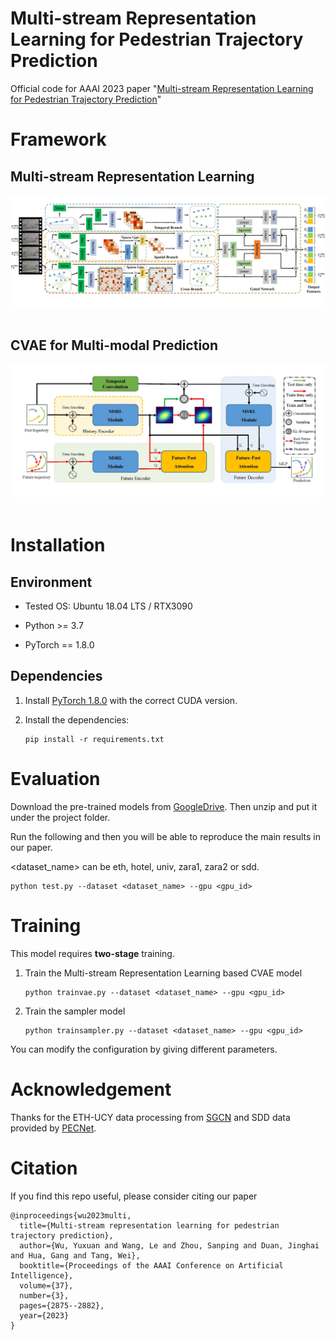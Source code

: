 # Multi-stream Representation Learning for Pedestrian Trajectory Prediction
Official code for AAAI 2023 paper "[Multi-stream Representation Learning for Pedestrian Trajectory Prediction](https://drive.google.com/file/d/1ZrHmC00bOAuKaXuEmJbqWgLjt89yixsV/view?usp=drive_link)"

# Framework

## Multi-stream Representation Learning
<div align='center'>
<img src="figures/MSRL.jpg"></img>
</div>
<br />

## CVAE for Multi-modal Prediction
<div align='center'>
<img src="figures/CVAE.jpg"></img>
</div>
<br />

[//]: # (Coming soon.)

# Installation


## Environment

* Tested OS: Ubuntu 18.04 LTS / RTX3090

* Python >= 3.7

* PyTorch == 1.8.0


## Dependencies

1. Install [PyTorch 1.8.0](https://pytorch.org/get-started/previous-versions/) with the correct CUDA version.

2. Install the dependencies:

    ```
    pip install -r requirements.txt
    ```


# Evaluation

Download the pre-trained models from [GoogleDrive](https://drive.google.com/file/d/11zNG_QMD8oXQwx46S6FY2z5Hqsnmh7rD/view?usp=sharing). Then unzip and put it under the project folder.

Run the following and then you will be able to reproduce the main results in our paper. 

<dataset_name> can be eth, hotel, univ, zara1, zara2 or sdd.

```
python test.py --dataset <dataset_name> --gpu <gpu_id>
```


# Training

This model requires **two-stage** training.

1. Train the Multi-stream Representation Learning based CVAE model

    ```
    python trainvae.py --dataset <dataset_name> --gpu <gpu_id>
    ```

2. Train the sampler model

    ```
    python trainsampler.py --dataset <dataset_name> --gpu <gpu_id>
    ```

You can modify the configuration by giving different parameters.


# Acknowledgement

Thanks for the ETH-UCY data processing from [SGCN](https://github.com/shuaishiliu/SGCN) and SDD data provided by [PECNet](https://github.com/j2k0618/PECNet_nuScenes).


# Citation

If you find this repo useful, please consider citing our paper

```
@inproceedings{wu2023multi,
  title={Multi-stream representation learning for pedestrian trajectory prediction},
  author={Wu, Yuxuan and Wang, Le and Zhou, Sanping and Duan, Jinghai and Hua, Gang and Tang, Wei},
  booktitle={Proceedings of the AAAI Conference on Artificial Intelligence},
  volume={37},
  number={3},
  pages={2875--2882},
  year={2023}
}
```
